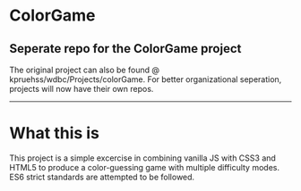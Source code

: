 # ColorGame
## Seperate repo for the ColorGame project

The original project can also be found @ kpruehss/wdbc/Projects/colorGame. For better organizational seperation, projects will
now have their own repos.

---

# What this is

This project is a simple excercise in combining vanilla JS with CSS3 and HTML5 to produce a color-guessing game with
multiple difficulty modes. ES6 strict standards are attempted to be followed. 
